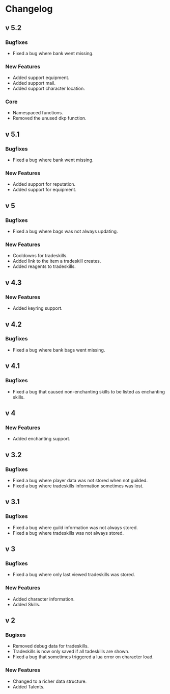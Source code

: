 Changelog
=========

v 5.2
-----

### Bugfixes
* Fixed a bug where bank went missing.

### New Features
* Added support equipment.
* Added support mail.
* Added support character location.

### Core
* Namespaced functions.
* Removed the unused dkp function.


v 5.1
-----

### Bugfixes
* Fixed a bug where bank went missing.

### New Features
* Added support for reputation.
* Added support for equipment.


v 5
---

### Bugfixes
* Fixed a bug where bags was not always updating.

### New Features
* Cooldowns for tradeskills.
* Added link to the item a tradeskill creates.
* Added reagents to tradeskills.


v 4.3
-----

### New Features
* Added keyring support.


v 4.2
-----

### Bugfixes
* Fixed a bug where bank bags went missing.


v 4.1
-----

### Bugfixes
* Fixed a bug that caused non-enchanting skills to be listed as enchanting skills.


v 4
---

### New Features
* Added enchanting support.


v 3.2
-----

### Bugfixes
* Fixed a bug where player data was not stored when not guilded.
* Fixed a bug where tradeskills information sometimes was lost.


v 3.1
-----

### Bugfixes
* Fixed a bug where guild information was not always stored.
* Fixed a bug where tradeskills was not always stored.


v 3
---

### Bugfixes
* Fixed a bug where only last viewed tradeskills was stored.

### New Features
* Added character information.
* Added Skills.


v 2
---

### Bugixes
* Removed debug data for tradeskills.
* Tradeskills is now only saved if all tadeskills are shown.
* Fixed a bug that sometimes triggered a lua error on character load.

### New Features
* Changed to a richer data structure.
* Added Talents.
